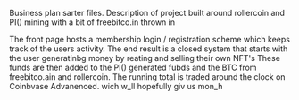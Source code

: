 Business plan sarter files. Description  of project built around rollercoin and PI() mining with a bit of freebitco.in thrown in

The front page hosts a membership login / registration scheme which keeps track of the users activity.
The end result is a closed system that starts with  the user generatinbg money by reating and selling their own NFT's
These funds are then added to the PI() generated fubds and the BTC from freebitco.ain and rollercoin. The running total
is traded around the clock on Coinbvase Advanenced. wich w_ll hopefully giv us mon_h
